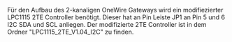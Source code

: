 Für den Aufbau des 2-kanaligen OneWire Gateways wird ein modifiezierter LPC1115 2TE Controller benötigt.
Dieser hat an Pin Leiste JP1 an Pin 5 und 6 I2C SDA und SCL anliegen.
Der modifizierte 2TE Controller ist in dem Ordner "LPC1115_2TE_V1.04_I2C" zu finden.